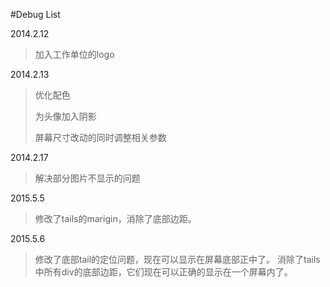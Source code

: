 #Debug List


2014.2.12
>加入工作单位的logo

2014.2.13
>优化配色
>
>为头像加入阴影
>
>屏幕尺寸改动的同时调整相关参数

2014.2.17
>解决部分图片不显示的问题

2015.5.5
>修改了tails的marigin，消除了底部边距。

2015.5.6
>修改了底部tail的定位问题，现在可以显示在屏幕底部正中了。
>消除了tails中所有div的底部边距，它们现在可以正确的显示在一个屏幕内了。